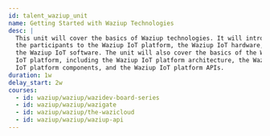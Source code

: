 ```yaml
---
id: talent_waziup_unit
name: Getting Started with Waziup Technologies
desc: |
  This unit will cover the basics of Waziup technologies. It will introduce
  the participants to the Waziup IoT platform, the Waziup IoT hardware, and
  the Waziup IoT software. The unit will also cover the basics of the Waziup
  IoT platform, including the Waziup IoT platform architecture, the Waziup
  IoT platform components, and the Waziup IoT platform APIs.
duration: 1w
delay_start: 2w
courses:
  - id: waziup/waziup/wazidev-board-series
  - id: waziup/waziup/wazigate
  - id: waziup/waziup/the-wazicloud
  - id: waziup/waziup/waziup-api
---
```

